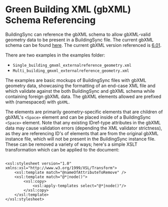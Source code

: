 # Green Building XML (gbXML) Schema Referencing

BuildingSync can reference the gbXML schema to allow gbXML-valid geometry data to be present in a BuildingSync file. The current gbXML schema can be found [here](http://www.gbxml.org/Schema_Current_GreenBuildingXML_gbXML). The current gbXML version referenced is [6.01](http://www.gbxml.org/schema/6-01/GreenBuildingXML_Ver6.01.xsd).

There are two examples in the examples folder:

- `Single_building_gmxml_externalreference_geometry.xml`
- `Multi_building_gmxml_externalreference_geometry.xml`

The examples are basic mockups of BuildingSync files with gbXML geometry data, showcasing the formatting of an end-case XML file and which validate against the both BuildingSync and gbXML schema while containing foreign gbXML data. The gbXML elements allowed are prefixed with (namespaced) with `gbXML`.

The elements are primarily geometry-specific elements that are children of gbXML's `<Space>` element and can be placed inside of a BuildingSync `<Space>` element. Note that any existing IDref-type attributes in the gbXML data may cause validation errors (depending the XML validator strictness), as they are referencing ID's of elements that are from the original gbXML instance file, which will not be present in the BuildingSync instance file. These can be removed a variety of ways; here's a simple XSLT transformation which can be applied to the document:

<pre><code>
&lt;xsl:stylesheet version="1.0" xmlns:xsl="http://www.w3.org/1999/XSL/Transform"&gt;
    &lt;xsl:template match="@nameOfAttributeToRemove" /&gt;
    &lt;xsl:template match="@*|node()"&gt;
        &lt;xsl:copy&gt;
            &lt;xsl:apply-templates select="@*|node()"/&gt;
        &lt;/xsl:copy&gt;
    &lt;/xsl:template&gt;
&lt;/xsl:stylesheet&gt;
</code>
</pre>

